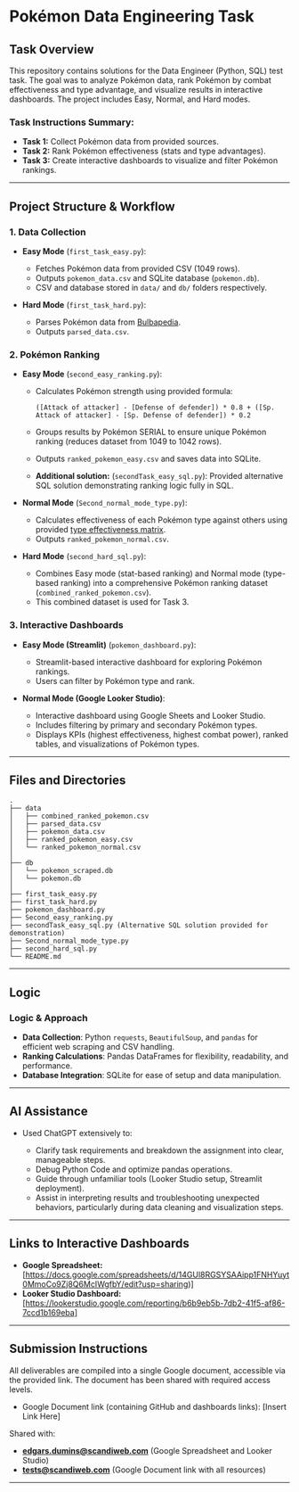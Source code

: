 # Pokémon Data Engineering Task

## Task Overview

This repository contains solutions for the Data Engineer (Python, SQL) test task. The goal was to analyze Pokémon data, rank Pokémon by combat effectiveness and type advantage, and visualize results in interactive dashboards. The project includes Easy, Normal, and Hard modes.

### Task Instructions Summary:

* **Task 1:** Collect Pokémon data from provided sources.
* **Task 2:** Rank Pokémon effectiveness (stats and type advantages).
* **Task 3:** Create interactive dashboards to visualize and filter Pokémon rankings.

---

## Project Structure & Workflow

### 1. Data Collection

* **Easy Mode** (`first_task_easy.py`):

  * Fetches Pokémon data from provided CSV (1049 rows).
  * Outputs `pokemon_data.csv` and SQLite database (`pokemon.db`).
  * CSV and database stored in `data/` and `db/` folders respectively.

* **Hard Mode** (`first_task_hard.py`):

  * Parses Pokémon data from [Bulbapedia](https://bulbapedia.bulbagarden.net/wiki/List_of_Pokémon_by_National_Pokédex_number).
  * Outputs `parsed_data.csv`.

### 2. Pokémon Ranking

* **Easy Mode** (`second_easy_ranking.py`):

  * Calculates Pokémon strength using provided formula:

    ```
    ([Attack of attacker] - [Defense of defender]) * 0.8 + ([Sp. Attack of attacker] - [Sp. Defense of defender]) * 0.2
    ```
  * Groups results by Pokémon SERIAL to ensure unique Pokémon ranking (reduces dataset from 1049 to 1042 rows).
  * Outputs `ranked_pokemon_easy.csv` and saves data into SQLite.
  * **Additional solution:** (`secondTask_easy_sql.py`): Provided alternative SQL solution demonstrating ranking logic fully in SQL.

* **Normal Mode** (`Second_normal_mode_type.py`):

  * Calculates effectiveness of each Pokémon type against others using provided [type effectiveness matrix](https://img.pokemondb.net/images/typechart.png).
  * Outputs `ranked_pokemon_normal.csv`.

* **Hard Mode** (`second_hard_sql.py`):

  * Combines Easy mode (stat-based ranking) and Normal mode (type-based ranking) into a comprehensive Pokémon ranking dataset (`combined_ranked_pokemon.csv`).
  * This combined dataset is used for Task 3.

### 3. Interactive Dashboards

* **Easy Mode (Streamlit)** (`pokemon_dashboard.py`):

  * Streamlit-based interactive dashboard for exploring Pokémon rankings.
  * Users can filter by Pokémon type and rank.

* **Normal Mode (Google Looker Studio)**:

  * Interactive dashboard using Google Sheets and Looker Studio.
  * Includes filtering by primary and secondary Pokémon types.
  * Displays KPIs (highest effectiveness, highest combat power), ranked tables, and visualizations of Pokémon types.

---

## Files and Directories

``` SCANDIWEB_TASK folder
.
├── data
│   ├── combined_ranked_pokemon.csv
│   ├── parsed_data.csv
│   ├── pokemon_data.csv
│   ├── ranked_pokemon_easy.csv
│   └── ranked_pokemon_normal.csv
│
├── db
│   └── pokemon_scraped.db
│   └── pokemon.db
│
├── first_task_easy.py
├── first_task_hard.py
├── pokemon_dashboard.py
├── Second_easy_ranking.py
├── secondTask_easy_sql.py (Alternative SQL solution provided for demonstration)
├── Second_normal_mode_type.py
├── second_hard_sql.py
└── README.md
```

---

## Logic

### Logic & Approach

* **Data Collection**: Python `requests`, `BeautifulSoup`, and `pandas` for efficient web scraping and CSV handling.
* **Ranking Calculations**: Pandas DataFrames for flexibility, readability, and performance.
* **Database Integration**: SQLite for ease of setup and data manipulation.


---

## AI Assistance

* Used ChatGPT extensively to:

  * Clarify task requirements and breakdown the assignment into clear, manageable steps.
  * Debug Python Code and optimize pandas operations.
  * Guide through unfamiliar tools (Looker Studio setup, Streamlit deployment).
  * Assist in interpreting results and troubleshooting unexpected behaviors, particularly during data cleaning and visualization steps.

---

## Links to Interactive Dashboards

* **Google Spreadsheet:** \[https://docs.google.com/spreadsheets/d/14GUl8RGSYSAAipp1FNHYuyt0MmoCo9Zj8Q6McIWgfbY/edit?usp=sharing)]
* **Looker Studio Dashboard:** \[https://lookerstudio.google.com/reporting/b6b9eb5b-7db2-41f5-af86-7ccd1b169eba]

---

## Submission Instructions

All deliverables are compiled into a single Google document, accessible via the provided link. The document has been shared with required access levels.

* Google Document link (containing GitHub and dashboards links): \[Insert Link Here]

Shared with:

* **[edgars.dumins@scandiweb.com](mailto:edgars.dumins@scandiweb.com)** (Google Spreadsheet and Looker Studio)
* **[tests@scandiweb.com](mailto:tests@scandiweb.com)** (Google Document link with all resources)

---
